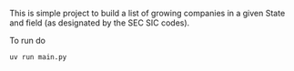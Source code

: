 This is simple project to build a list of growing companies in a given State and field (as designated by the SEC SIC codes).

To run do
```
uv run main.py
```